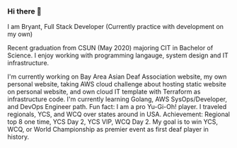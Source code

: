 ### Hi there 👋

I am Bryant, Full Stack Developer (Currently practice with development on my own)

Recent graduation from CSUN (May 2020) majoring CIT in Bachelor of Science. I enjoy working with programming langauge, system design and IT infrastructure. 

I'm currently working on Bay Area Asian Deaf Association website, my own personal website, taking AWS cloud challenge about hosting static website on personal website, and own cloud IT template with Terraform as infrastructure code.
I'm currently learning Golang, AWS SysOps/Developer, and DevOps Engineer path.
Fun fact: I am a pro Yu-Gi-Oh! player. I traveled regionals, YCS, and WCQ over states around in USA. Achievement: Regional top 8 one time, YCS Day 2, YCS VIP, WCQ Day 2. My goal is to win YCS, WCQ, or World Championship as premier event as first deaf player in history. 

<!--
**bconti123/bconti123** is a ✨ _special_ ✨ repository because its `README.md` (this file) appears on your GitHub profile.

Here are some ideas to get you started:

- 🔭 I’m currently working on ...
- 🌱 I’m currently learning ...
- 👯 I’m looking to collaborate on ...
- 🤔 I’m looking for help with ...
- 💬 Ask me about ...
- 📫 How to reach me: ...
- 😄 Pronouns: ...
- ⚡ Fun fact: ...
-->

